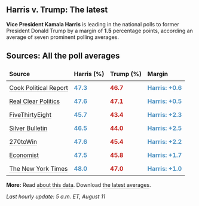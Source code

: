 
<style>

table {
    width: 100%;
    border-collapse: collapse;
}
table, th, td {
    border: 0px solid black;
}
a {
    color: inherit;
    text-decoration: underline;
    text-decoration-thickness: 1px;
    text-underline-offset: .2em;
    text-decoration-color: #0003;
    transition: text-decoration-color .3s ease-out; 
}
a:visited {
    color: inherit;
    text-decoration: underline;
    text-decoration-thickness: 1px;
    text-underline-offset: .2em;
    text-decoration-color: #0003;
    transition: text-decoration-color .3s ease-out; 
}
th, td {
    padding: 8px;
    text-align: left;
}
.markdown-body>*:last-child {
    display: none;
}
@media (max-width: 600px) {
    th, td {
        font-size: 12px;  /* Smaller font size on small screens */
    }
}
</style>

## Harris v. Trump: The latest
**Vice President Kamala Harris** is leading in the national polls to former President Donald Trump by a margin of **1.5** percentage points, according an average of seven prominent polling averages.

## Sources: All the poll averages

| Source               | Harris (%) | Trump (%) | Margin      |
|----------------------|------------|-----------|-------------|
| [Cook Political Report](https://www.cookpolitical.com/survey-research/cpr-national-polling-average/2024/harris-trump-overall) | <span style='color: #5194C3; font-weight: bold;'>47.3</span> | <span style='color: #c52622; font-weight: bold;'>46.7</span> | <span style='color: #5194C3; font-weight: bold;'>Harris: +0.6</span> |
| [Real Clear Politics](https://www.realclearpolling.com/polls/president/general/2024/trump-vs-harris) | <span style='color: #5194C3; font-weight: bold;'>47.6</span> | <span style='color: #c52622; font-weight: bold;'>47.1</span> | <span style='color: #5194C3; font-weight: bold;'>Harris: +0.5</span> |
| [FiveThirtyEight](https://projects.fivethirtyeight.com/polls/president-general/2024/national/) | <span style='color: #5194C3; font-weight: bold;'>45.7</span> | <span style='color: #c52622; font-weight: bold;'>43.4</span> | <span style='color: #5194C3; font-weight: bold;'>Harris: +2.3</span> |
| [Silver Bulletin](https://www.natesilver.net/p/nate-silver-2024-president-election-polls-model) | <span style='color: #5194C3; font-weight: bold;'>46.5</span> | <span style='color: #c52622; font-weight: bold;'>44.0</span> | <span style='color: #5194C3; font-weight: bold;'>Harris: +2.5</span> |
| [270toWin](https://www.270towin.com/2024-presidential-election-polls/) | <span style='color: #5194C3; font-weight: bold;'>47.6</span> | <span style='color: #c52622; font-weight: bold;'>45.4</span> | <span style='color: #5194C3; font-weight: bold;'>Harris: +2.2</span> |
| [Economist](https://www.economist.com/interactive/us-2024-election/trump-harris-polls) | <span style='color: #5194C3; font-weight: bold;'>47.5</span> | <span style='color: #c52622; font-weight: bold;'>45.8</span> | <span style='color: #5194C3; font-weight: bold;'>Harris: +1.7</span> |
| [The New York Times](https://www.nytimes.com/interactive/2024/us/elections/polls-president.html) | <span style='color: #5194C3; font-weight: bold;'>48.0</span> | <span style='color: #c52622; font-weight: bold;'>47.0</span> | <span style='color: #5194C3; font-weight: bold;'>Harris: +1.0</span> |


**More:** Read [about this data](https://github.com/stiles/polls). Download [the latest averages](https://stilesdata.com/polling/harris_trump/polls_avg/avgs/averages_trend.json). 

 *Last hourly update: 5 a.m. ET, August 11*